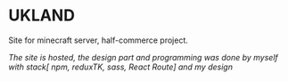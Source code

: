 # UKLAND

Site for minecraft server, half-commerce project. 

*The site is hosted, the design part and programming was done by myself with stack[ npm, reduxTK, sass, React Route] and my design*
